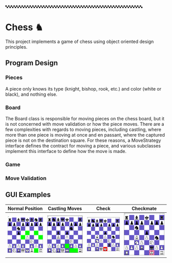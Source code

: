 🙿🙿🙿🙿🙿🙿🙿🙿🙿🙿🙿🙿🙿🙿🙿🙿🙿🙿🙿🙿🙿🙿🙿🙿🙿🙿🙿🙿🙿🙿🙿🙿🙿🙿🙿🙿🙿🙿🙿🙿🙿🙿🙿🙿🙿🙿🙿🙿🙿🙿🙿
# Chess ♞

This project implements a game of chess using object oriented design principles.

## Program Design
### Pieces
A piece only knows its type (knight, bishop, rook, etc.) and color (white or black), and nothing else.
### Board
The Board class is responsible for moving pieces on the chess board, but it is not concerned with move validation or how the piece moves. There are a few complexities with regards to moving pieces, including castling, where more than one piece is moving at once and en passant, where the captured piece is not on the destination square. For these reasons, a MoveStrategy interface defines the contract for moving a piece, and various subclasses implement this interface to define how the move is made.
### Game
### Move Validation

## GUI Examples
| Normal Position | Castling Moves | Check | Checkmate |
| ------------- | ------------- | ------------- | ------------- |
| <img src="./assets/gui_screenshot.PNG" alt="Normal Chess Position" width="250"/> | <img src="./assets/gui_castling.PNG" alt="Castling" width="250"/> | <img src="./assets/gui_check.PNG" alt="Check" width="250"/> | <img src="./assets/gui_checkmate.PNG" alt="Checkmate" width="250"/> |

